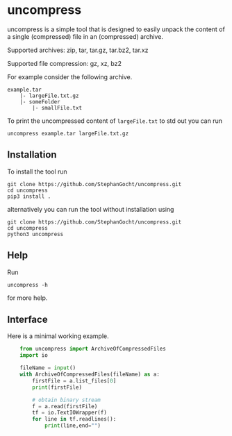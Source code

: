 uncompress
===

uncompress is a simple tool that is designed to easily unpack the
content of a single (compressed) file in an (compressed) archive.

Supported archives: zip, tar, tar.gz, tar.bz2, tar.xz

Supported file compression: gz, xz, bz2

For example consider the following archive.

    example.tar
        |- largeFile.txt.gz
        |- someFolder
            |- smallFile.txt

To print the uncompressed content of `largeFile.txt` to std out you
can run

    uncompress example.tar largeFile.txt.gz


Installation
----

To install the tool run

    git clone https://github.com/StephanGocht/uncompress.git
    cd uncompress
    pip3 install .

alternatively you can run the tool without installation using

    git clone https://github.com/StephanGocht/uncompress.git
    cd uncompress
    python3 uncompress


Help
---

Run

    uncompress -h

for more help.

Interface
---

Here is a minimal working example.

```python
    from uncompress import ArchiveOfCompressedFiles
    import io

    fileName = input()
    with ArchiveOfCompressedFiles(fileName) as a:
        firstFile = a.list_files[0]
        print(firstFile)

        # obtain binary stream
        f = a.read(firstFile)
        tf = io.TextIOWrapper(f)
        for line in tf.readlines():
            print(line,end="")
```
